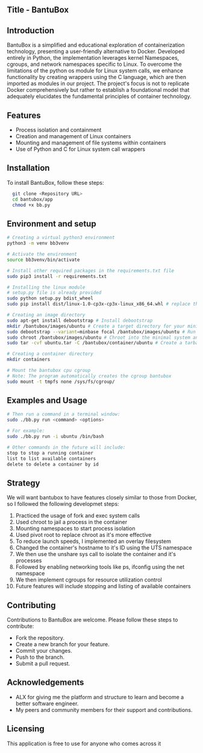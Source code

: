 
## Title - BantuBox

## Introduction
BantuBox is a simplified and educational exploration of containerization technology, presenting a user-friendly alternative to Docker. Developed entirely in Python, the implementation leverages kernel Namespaces, cgroups, and network namespaces specific to Linux. To overcome the limitations of the python os module for Linux system calls, we enhance functionality by creating wrappers using the C language, which are then imported as modules in our project. The project's focus is not to replicate Docker comprehensively but rather to establish a foundational model that adequately elucidates the fundamental principles of container technology.


## Features

- Process isolation and containment
- Creation and management of Linux containers
- Mounting and management of file systems within containers
- Use of Python and C for Linux system call wrappers



## Installation

To install BantuBox, follow these steps:

```bash
  git clone <Repository URL>
  cd bantubox/app
  chmod +x bb.py
```


## Environment and setup

```bash
# Creating a virtual python3 environment
python3 -m venv bb3venv

# Activate the environment
source bb3venv/bin/activate

# Install other required packages in the requirements.txt file
sudo pip3 install -r requirements.txt

# Installing the linux module
# setup.py file is already provided
sudo python setup.py bdist_wheel
sudo pip install dist/linux-1.0-cp3x-cp3x-linux_x86_64.whl # replace the filename with the actual name of your wheel file

# Creating an image directory
sudo apt-get install debootstrap # Install debootstrap
mkdir /bantubox/images/ubuntu # Create a target directory for your minimal Ubuntu installation
sudo debootstrap --variant=minbase focal /bantubox/images/ubuntu # Run debootstrap to install the base system, replace focal with any ubuntu image you want
sudo chroot /bantubox/images/ubuntu # Chroot into the minimal system and add additional packages you want then exit
sudo tar -cvf ubuntu.tar -C /bantubox/container/ubuntu # Create a tarball

# Creating a container directory
mkdir containers

# Mount the bantubox cpu cgroup
# Note: The program automatically creates the cgroup bantubox
sudo mount -t tmpfs none /sys/fs/cgroup/

```

## Examples and Usage

```bash
# Then run a command in a terminal window:
sudo ./bb.py run <command> <options>

# For example:
sudo ./bb.py run -i ubuntu /bin/bash

# Other commands in the future will include:
stop to stop a running container
list to list available containers
delete to delete a container by id
```


## Strategy

We will want bantubox to have features closely similar to those from Docker, so I followed the following developmet steps:

1. Practiced the usage of fork and exec system calls
2. Used chroot to jail a process in the container
3. Mounting namespaces to start process isolation
4. Used pivot root to replace chroot as it's more effective
5. To reduce launch speeds, I implemented an overlay filesystem
6. Changed the container's hostname to it's ID using the UTS namespace
7. We then use the unshare sys call to isolate the container and it's processes
8. Followed by enabling networking tools like ps, ifconfig using the net namespace
9. We then implement cgroups for resource utilization control
10. Future features will include stopping and listing of available containers


## Contributing

Contributions to BantuBox are welcome. Please follow these steps to contribute:
- Fork the repository.
- Create a new branch for your feature.
- Commit your changes.
- Push to the branch.
- Submit a pull request.

## Acknowledgements

- ALX for giving me the platform and structure to learn and become a better software engineer.
- My peers and community members for their support and contributions.


## Licensing
This application is free to use for anyone who comes across it
